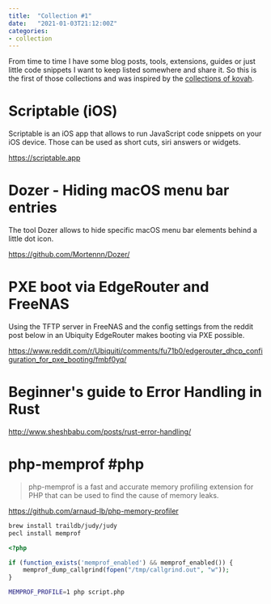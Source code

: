```yaml
---
title:  "Collection #1"
date:   "2021-01-03T21:12:00Z"
categories: 
- collection
---
```


From time to time I have some blog posts, tools, extensions, guides or just little code snippets I want to keep listed somewhere and share it. So this is the first of those collections and was inspired by the [collections of kovah](https://blog.kovah.de/en/collection). 

# Scriptable (iOS)

Scriptable is an iOS app that allows to run JavaScript code snippets on your iOS device. Those can be used as short cuts, siri answers or widgets.

https://scriptable.app

# Dozer - Hiding macOS menu bar entries

The tool Dozer allows to hide specific macOS menu bar elements behind a little dot icon. 

https://github.com/Mortennn/Dozer/

# PXE boot via EdgeRouter and FreeNAS

Using the TFTP server in FreeNAS and the config settings from the reddit post below in an Ubiquity EdgeRouter makes booting via PXE possible.

https://www.reddit.com/r/Ubiquiti/comments/fu71b0/edgerouter_dhcp_configuration_for_pxe_booting/fmbf0yq/

# Beginner's guide to Error Handling in Rust

http://www.sheshbabu.com/posts/rust-error-handling/

# php-memprof #php

> php-memprof is a fast and accurate memory profiling extension for PHP that can be used to find the cause of memory leaks.

https://github.com/arnaud-lb/php-memory-profiler

```bash
brew install traildb/judy/judy
pecl install memprof
```

```php
<?php

if (function_exists('memprof_enabled') && memprof_enabled()) {
	memprof_dump_callgrind(fopen("/tmp/callgrind.out", "w"));
}
```

```bash
MEMPROF_PROFILE=1 php script.php
```
